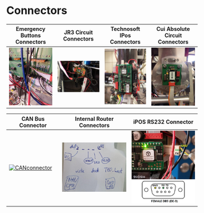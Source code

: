 # Connectors

| **Emergency Buttons Connectors** | **JR3 Circuit Connectors** | **Technosoft IPos Connectors** | **Cui Absolute Circuit Connectors** |
| --- | --- | --- | --- |
| <a href="fig/emergency-buttons-connectors.jpg"><img alt="emergency-buttons-connectors" src="fig/emergency-buttons-connectors.jpg" width="200" /></a> | <a href="fig/jr3-circuit-connectors.jpg"><img alt="jr3-circuit-connectors" src="fig/jr3-circuit-connectors.jpg" width="200" /></a> | <a href="fig/technosoft-ipos-connectors.jpg"><img alt="technosoft-ipos-connectors" src="fig/technosoft-ipos-connectors.jpg" width="200" /></a> | <a href="fig/cui-absolute-circuit.jpg"><img alt="cui-absolute-circuit" src="fig/cui-absolute-circuit.jpg" width="200" /></a> |

| **CAN Bus Connector** |  **Internal Router Connectors** | **iPOS RS232 Connector**
| --- | --- | --- |
| <a href="fig/CAN.png"><img alt="CANconnector" src="fig/CAN.png" width="200" /></a> | <a href="fig/router-internal.jpg"><img alt="Internal Router Connectors" src="fig/router-internal.jpg" width="200" /></a> | <a href="fig/ipos-rs232-connector.jpg"><img alt="iPOS RS232 Connector" src="fig/ipos-rs232-connector.jpg" width="200" /></a> |
